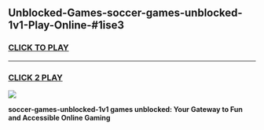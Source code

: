 
## Unblocked-Games-soccer-games-unblocked-1v1-Play-Online-#1ise3
<h3>
<a href="https://premium.freeplayer.one?title=soccer-games-unblocked-1v1&ref=27F">CLICK TO PLAY</a></h3>
<hr>

<h3>
<a href="https://premium.freeplayer.one?title=soccer-games-unblocked-1v1&ref=27F">CLICK 2 PLAY</a>
  
</h3>

<a href="https://premium.freeplayer.one?title=soccer-games-unblocked-1v1&ref=27F"><img src="https://clearcache.store/games.png"></a>


**soccer-games-unblocked-1v1 games unblocked: Your Gateway to Fun and Accessible Online Gaming**
